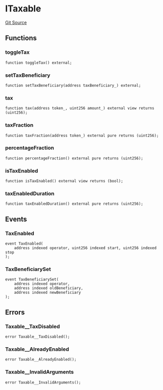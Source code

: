 # ITaxable
[Git Source](https://github.com/ContractLabs/foundry-bountykinds-contract/blob/67e6855d3beabdf242cc0b51d9e53b087a5235b9/src/oz-custom/internal/interfaces/ITaxable.sol)


## Functions
### toggleTax


```solidity
function toggleTax() external;
```

### setTaxBeneficiary


```solidity
function setTaxBeneficiary(address taxBeneficiary_) external;
```

### tax


```solidity
function tax(address token_, uint256 amount_) external view returns (uint256);
```

### taxFraction


```solidity
function taxFraction(address token_) external pure returns (uint256);
```

### percentageFraction


```solidity
function percentageFraction() external pure returns (uint256);
```

### isTaxEnabled


```solidity
function isTaxEnabled() external view returns (bool);
```

### taxEnabledDuration


```solidity
function taxEnabledDuration() external pure returns (uint256);
```

## Events
### TaxEnabled

```solidity
event TaxEnabled(
    address indexed operator, uint256 indexed start, uint256 indexed stop
);
```

### TaxBeneficiarySet

```solidity
event TaxBeneficiarySet(
    address indexed operator,
    address indexed oldBeneficiary,
    address indexed newBeneficiary
);
```

## Errors
### Taxable__TaxDisabled

```solidity
error Taxable__TaxDisabled();
```

### Taxable__AlreadyEnabled

```solidity
error Taxable__AlreadyEnabled();
```

### Taxable__InvalidArguments

```solidity
error Taxable__InvalidArguments();
```

